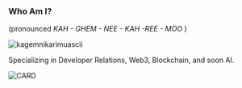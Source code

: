 ### Who Am I?
(pronounced _KAH - GHEM - NEE - KAH -REE - MOO_ ) 

![kagemnikarimuascii](https://github.com/user-attachments/assets/cd8ffd76-1045-4e71-8de9-fcc94ae4cf6e)                                                             

Specializing in Developer Relations, Web3, Blockchain, and soon AI.

![CARD](http://github-profile-summary-cards.vercel.app/api/cards/profile-details?username=kagemnikarimu&theme=gruvbox)
